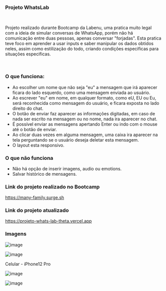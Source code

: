 ### Projeto WhatsLab

</br>

Projeto realizado durante Bootcamp da Labenu, uma pratica muito legal com a ideia de simular conversas de WhatsApp, porém não há comunicação entre duas pessoas, apenas conversar "forjadas".
Esta pratica teve foco em aprender a usar inputs e saber manipular os dados obtidos neles, assim como estilização do todo, criando condições especificas para situações especificas.

</br>

### O que funciona:
- Ao escolher um nome que não seja "eu" a mensagem que irá aparecer ficara do lado esquerdo, como uma mensagem enviada ao usuário.
- Ao escrever "eu" em nome, em qualquer formato, como eU, EU ou Eu, será reconhecida como mensagem do usuário, e ficara exposta no lado direito do chat. 
- O botão de enviar faz aparecer as informações digitadas, em caso de nada ser escrito na mensagem ou no nome, nada ira aparecer no chat.
- É possível enviar as mensagens apertando Enter ou indo com o mouse até o botão de enviar.
- Ao clicar duas vezes em alguma mensagem, uma caixa ira aparecer na tela perguntando se o usuário deseja deletar esta mensagem.
- O layout esta responsivo.

### O que não funciona
- Não há opção de inserir imagens, audio ou emotions.
- Salvar histórico de mensagens.

### Link do projeto realizado no Bootcamp 

https://many-family.surge.sh

### Link do projeto atualizado 

https://projeto-whats-lab-theta.vercel.app

### Imagens

![image](https://user-images.githubusercontent.com/99031516/221915429-ebcfc3aa-7bec-4fcf-9263-fa55f2fa7bf1.png)

![image](https://user-images.githubusercontent.com/99031516/221916230-49453196-4c00-4cb3-984b-409e289ca544.png)


Celular - iPhone12 Pro

![image](https://user-images.githubusercontent.com/99031516/221916106-74c67e1e-ba87-4f5d-8b60-25751a9520db.png)

![image](https://user-images.githubusercontent.com/99031516/221916391-0bcf3d88-e92d-49eb-b99b-39094d92bda7.png)

